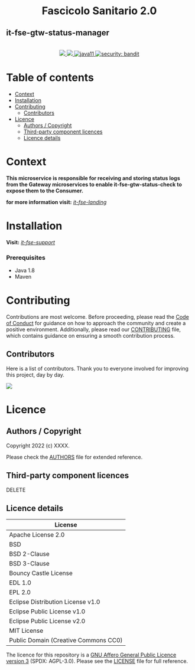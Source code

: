 <h1 align="center">Fascicolo Sanitario 2.0</h1>
<h2 align="left">it-fse-gtw-status-manager</h2>

<br />
<div align="center">
    <!-- CoC -->
    <a href="CODE_OF_CONDUCT.md">
      <img src="https://img.shields.io/badge/Contributor%20Covenant-v2.0%20adopted-ff69b4.svg" />
    </a>
    <a href="CODE_OF_CONDUCT.md">
      <img src="https://img.shields.io/badge/badge-green.svg" />
    </a>
    <a href="/">
      <img alt="java11"
      src="https://img.shields.io/badge/badge-red.svg">
    </a>
    <a href="/">
      <img alt="security: bandit"
      src="https://img.shields.io/badge/badge-yellow.svg">
    </a>
</div>


# Table of contents

- [Context](#context)
- [Installation](#installation)
- [Contributing](#contributing)
    - [Contributors](#contributors)
- [Licence](#licence)
    - [Authors / Copyright](#authors--copyright)
    - [Third-party component licences](#third-party-component-licences)
    - [Licence details](#licence-details)


# Context

**This microservice is responsible for receiving and storing status logs from the Gateway microservices to enable it-fse-gtw-status-check to expose them to the Consumer.**

**for more information visit:** [*it-fse-landing*](https://github.com/ministero-salute/it-fse-landing)


# Installation
**Visit:** [*it-fse-support*](https://github.com/ministero-salute/it-fse-support)

### Prerequisites
- Java 1.8
- Maven

# Contributing
Contributions are most welcome. Before proceeding, please read the [Code of Conduct](./CODE_OF_CONDUCT.md) for guidance on how to approach the community and create a positive environment. Additionally, please read our [CONTRIBUTING](./CONTRIBUTING.md) file, which contains guidance on ensuring a smooth contribution process.

## Contributors
Here is a list of contributors. Thank you to everyone involved for improving this project, day by day.

<a href="https://github.com/ministero-salute/XXXX">
  <img
  src="https://contributors-img.web.app/image?repo=ministero-salute/XXXX"
  />
</a>

# Licence

## Authors / Copyright

Copyright 2022 (c) XXXX.

Please check the [AUTHORS](AUTHORS) file for extended reference.

## Third-party component licences
DELETE

## Licence details
| License                               |
|---------------------------------------|
| Apache License 2.0                    |
| BSD                                   |
| BSD 2-Clause                          |
| BSD 3-Clause                          |
| Bouncy Castle License                 |
| EDL 1.0                               |
| EPL 2.0                               |
| Eclipse Distribution License v1.0     |
| Eclipse Public License v1.0           |
| Eclipse Public License v2.0           |
| MIT License                           |
| Public Domain (Creative Commons CC0)  |

The licence for this repository is a [GNU Affero General Public Licence version 3](https://www.gnu.org/licenses/agpl-3.0.html) (SPDX: AGPL-3.0). Please see the [LICENSE](LICENSE) file for full reference.
